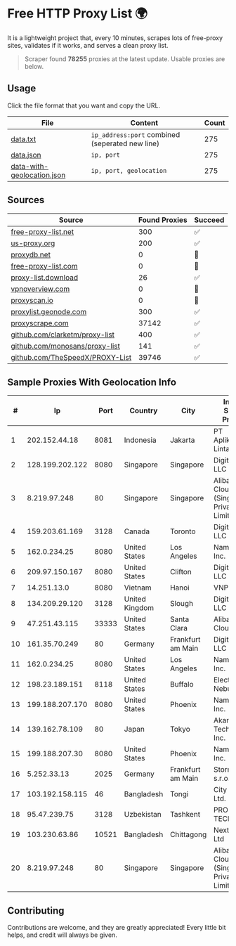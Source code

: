 
# Free HTTP Proxy List 🌍

It is a lightweight project that, every 10 minutes, scrapes lots of free-proxy sites, validates if it works, and serves a clean proxy list.


> Scraper found **78255** proxies at the latest update. Usable proxies are below.

## Usage

Click the file format that you want and copy the URL.


|File|Content|Count|
|----|-------|-----|
|[data.txt](https://raw.githubusercontent.com/themiralay/Proxy-List-World/master/data.txt)|`ip_address:port` combined (seperated new line)|275|
|[data.json](https://raw.githubusercontent.com/themiralay/Proxy-List-World/master/data.json)|`ip, port`|275|
|[data-with-geolocation.json](https://raw.githubusercontent.com/themiralay/Proxy-List-World/master/data-with-geolocation.json)|`ip, port, geolocation`|275|

## Sources

|Source|Found Proxies|Succeed|
|------|-------------|-------|
|[free-proxy-list.net](https://free-proxy-list.net)|300|✅|
|[us-proxy.org](https://www.us-proxy.org)|200|✅|
|[proxydb.net](http://proxydb.net)|0|🚫|
|[free-proxy-list.com](https://free-proxy-list.com/?page=&port=&type%5B%5D=http&type%5B%5D=https&up_time=0&search=Search)|0|🚫|
|[proxy-list.download](https://www.proxy-list.download/HTTP)|26|✅|
|[vpnoverview.com](https://vpnoverview.com/privacy/anonymous-browsing/free-proxy-servers)|0|🚫|
|[proxyscan.io](https://www.proxyscan.io)|0|🚫|
|[proxylist.geonode.com](https://proxylist.geonode.com/api/proxy-list?limit=300&page=1&sort_by=lastChecked&sort_type=desc&protocols=http,https)|300|✅|
|[proxyscrape.com](https://api.proxyscrape.com/v2/?request=displayproxies&protocol=http&timeout=10000&country=all&ssl=all&anonymity=all)|37142|✅|
|[github.com/clarketm/proxy-list](https://raw.githubusercontent.com/clarketm/proxy-list/master/proxy-list-raw.txt)|400|✅|
|[github.com/monosans/proxy-list](https://raw.githubusercontent.com/monosans/proxy-list/main/proxies/http.txt)|141|✅|
|[github.com/TheSpeedX/PROXY-List](https://raw.githubusercontent.com/TheSpeedX/PROXY-List/master/http.txt)|39746|✅|


## Sample Proxies With Geolocation Info

|#|Ip|Port|Country|City|Internet Service Provider|
|-|--|----|-------|----|-------------------------|
|1|202.152.44.18|8081|Indonesia|Jakarta|PT Aplikanusa Lintasarta|
|2|128.199.202.122|8080|Singapore|Singapore|DigitalOcean, LLC|
|3|8.219.97.248|80|Singapore|Singapore|Alibaba Cloud (Singapore) Private Limited|
|4|159.203.61.169|3128|Canada|Toronto|DigitalOcean, LLC|
|5|162.0.234.25|8080|United States|Los Angeles|Namecheap, Inc.|
|6|209.97.150.167|8080|United States|Clifton|DigitalOcean, LLC|
|7|14.251.13.0|8080|Vietnam|Hanoi|VNPT|
|8|134.209.29.120|3128|United Kingdom|Slough|DigitalOcean, LLC|
|9|47.251.43.115|33333|United States|Santa Clara|Alibaba Cloud LLC|
|10|161.35.70.249|80|Germany|Frankfurt am Main|DigitalOcean, LLC|
|11|162.0.234.25|8080|United States|Los Angeles|Namecheap, Inc.|
|12|198.23.189.151|8118|United States|Buffalo|Electro Nebula LLC|
|13|199.188.207.170|8080|United States|Phoenix|Namecheap, Inc.|
|14|139.162.78.109|80|Japan|Tokyo|Akamai Technologies, Inc.|
|15|199.188.207.30|8080|United States|Phoenix|Namecheap, Inc.|
|16|5.252.33.13|2025|Germany|Frankfurt am Main|StormWall s.r.o.|
|17|103.192.158.115|46|Bangladesh|Tongi|City Online Ltd.|
|18|95.47.239.75|3128|Uzbekistan|Tashkent|PRO DATA-TECH Ltd.|
|19|103.230.63.86|10521|Bangladesh|Chittagong|Next Online Ltd|
|20|8.219.97.248|80|Singapore|Singapore|Alibaba Cloud (Singapore) Private Limited|



## Contributing

Contributions are welcome, and they are greatly appreciated! Every
little bit helps, and credit will always be given.

